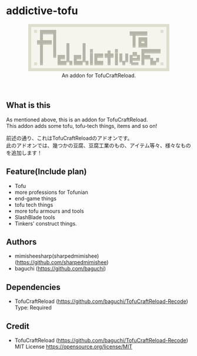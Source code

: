 # addictive-tofu
<p align="center">
<img src="src/main/resources/logo.png" alt="Icon of AddictiveTofu"><br>
An addon for TofuCraftReload.</p><br>

## What is this
As mentioned above, this is an addon for TofuCraftReload.  
This addon adds some tofu, tofu-tech things, items and so on!  

前述の通り、これはTofuCraftReloadのアドオンです。  
此のアドオンでは、幾つかの豆腐、豆腐工業のもの、アイテム等々、様々なものを追加します！
## Feature(Include plan)
- Tofu
- more professions for Tofunian
- end-game things
- tofu tech things
- more tofu armours and tools
- SlashBlade tools
- Tinkers' construct things.
## Authors
- mimisheesharp(sharpedmimishee) (https://github.com/sharpedmimishee)
- baguchi (https://github.com/baguchi)
## Dependencies
- TofuCraftReload (https://github.com/baguchi/TofuCraftReload-Recode)  
Type: Required
## Credit
- TofuCraftReload (https://github.com/baguchi/TofuCraftReload-Recode)  
MIT License https://opensource.org/license/MIT
